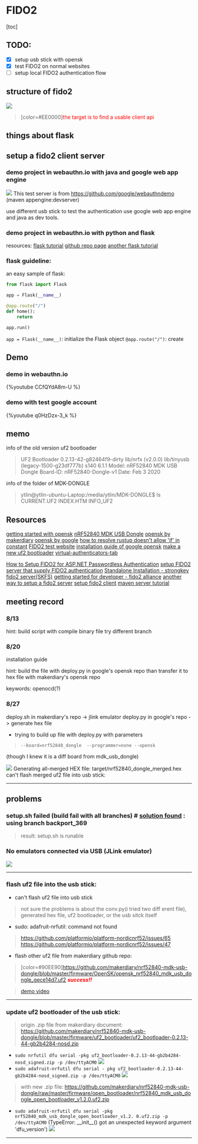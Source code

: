 # FIDO2 

[toc]

## TODO:

- [x] setup usb stick with opensk
- [x] test FIDO2 on normal websites
- [ ] setup local FIDO2 authentication flow

## structure of fido2 
![](https://i.imgur.com/nsBJaOn.png)
> [color=#EE0000]<font color=red>the target is to find a usable client api </font><br>

## things about flask




## setup a fido2 client server

### demo project in webauthn.io with java and google web app engine
![](https://i.imgur.com/DQbiEJ9.png)
This test server is from https://github.com/google/webauthndemo
(maven appengine:devserver)

use different usb stick to test the authentication 
use google web app engine and java as dev tools.

### demo project in webauthn.io with python and flask

resources:
[flask tutorial](https://flask.palletsprojects.com/en/2.0.x/)
[github repo page](https://github.com/duo-labs/py_webauthn)
[another flask tutorial](https://ithelp.ithome.com.tw/articles/10222132)

### flask guideline:
an easy sample of flask:
```python
from flask import Flask

app = Flask(__name__)

@app.route("/")
def home():
    return 

app.run()
```

```app = Flask(__name__)```: initialize the Flask object
```@app.route("/")```: create

## Demo

### demo in webauthn.io 
{%youtube CCfQYdA8m-U %}

### demo with test google account
{%youtube q0HzDzx-3_k %}

    

## memo
info of the old version uf2 bootloader

> UF2 Bootloader 0.2.13-42-g82464f9-dirty lib/nrfx (v2.0.0) lib/tinyusb (legacy-1500-g23df777b) s140 6.1.1
> Model: nRF52840 MDK USB Dongle
> Board-ID: nRF52840-Dongle-v1
> Date: Feb  3 2020

info of the folder of MDK-DONGLE
> ytlin@ytlin-ubuntu-Laptop:/media/ytlin/MDK-DONGLE$ ls
CURRENT.UF2  INDEX.HTM  INFO_UF2


## Resources
[getting started with opensk](https://wiki.makerdiary.com/nrf52840-mdk-usb-dongle/opensk/getting-started/)
[nRF52840 MDK USB Dongle](https://github.com/makerdiary/nrf52840-mdk-usb-dongle/)
[opensk by makerdiary](https://github.com/makerdiary/opensk)
[opensk by google](https://github.com/google/opensk)
[how to resolve rustup doesn't allow 'if' in constant](https://github.com/rust-lang/rust/issues/49146)
[FIDO2 test website](https://webauthn.io/)
[installation guide of google opensk](https://github.com/google/OpenSK/blob/stable/docs/install.md)
[make a new  uf2 bootloader](https://github.com/adafruit/Adafruit_nRF52_Bootloader#making-your-own-uf2)
[virtual-authenticators-tab](https://github.com/google/virtual-authenticators-tab)

[How to Setup FIDO2 for ASP.NET Passwordless Authentication](https://www.youtube.com/watch?v=8bxpzx6072A)
[setup FIDO2 server that supply FIDO2 authentication](https://github.com/StrongKey/fido2)
[Standalone Installation - strongkey fido2 server(SKFS)](https://docs.strongkey.com/index.php/skfs-home/skfs-installation/skfs-installation-standalone)
[getting started for developer - fido2 alliance](https://fidoalliance.org/developers/)
[another way to setup a fido2 server](https://github.com/line/line-fido2-server)
[setup fido2 client](https://github.com/VinCSS-Public-Projects/FIDO2Client)
[maven server tutorial](https://www.runoob.com/maven/maven-tutorial.html)

## meeting record
### 8/13 
hint:
build script with compile binary file 
try different branch

### 8/20
installation guide

hint:
build the file with deploy.py in google's opensk repo
than transfer it to hex file with makerdiary's opensk repo

keywords:
openocd(?)

### 8/27
deploy.sh in makerdiary's repo -> jlink emulator
deploy.py in google's repo -> generate hex file 

* trying to build up file with deploy.py with parameters
> `--board=nrf52840_dongle  --programmer=none --opensk `

(though I knew it is a diff board from mdk_usb_dongle)

![](https://i.imgur.com/r0H5f46.png)
Generating all-merged HEX file: target/nrf52840_dongle_merged.hex
can't flash merged uf2 file into usb stick:

---

## problems
### setup.sh failed (build fail with all branches) # [solution found](https://github.com/google/OpenSK/issues/371) : using branch backport_369
> result: setup.sh is runable
>
### No emulators connected via USB (JLink emulator)
![](https://i.imgur.com/hE4d3Fu.png)

---
### flash uf2 file into the usb stick:
* can't flash uf2 file into usb stick
> not sure the problems is about the conv.py(i tried two diff erent file), generated hex file, uf2 bootloader, or the usb sitck itself 

* sudo: adafruit-nrfutil: command not found
> https://github.com/platformio/platform-nordicnrf52/issues/65
> https://github.com/platformio/platform-nordicnrf52/issues/47

* flash other uf2 file from makerdiary github repo:
> [color=#90EE90]https://github.com/makerdiary/nrf52840-mdk-usb-dongle/blob/master/firmware/OpenSK/opensk_nrf52840_mdk_usb_dongle_gece14d7.uf2
> <font color=red>__*success!!*__</font><br>

> [demo video](https://hackmd.io/i9C4jxGCQl6UDexAl3IsnA?both#the-demo-video)
---
### update uf2 bootloader of the usb stick:

> origin .zip file from makerdiary document:
> https://github.com/makerdiary/nrf52840-mdk-usb-dongle/blob/master/firmware/uf2_bootloader/uf2_bootloader-0.2.13-44-gb2b4284-nosd.zip

* `sudo nrfutil dfu serial -pkg uf2_bootloader-0.2.13-44-gb2b4284-nosd_signed.zip -p /dev/ttyACM0`
![](https://i.imgur.com/nKZkNp9.png)
* `sudo adafruit-nrfutil dfu serial -
pkg uf2_bootloader-0.2.13-44-gb2b4284-nosd_signed.zip -p /dev/ttyACM0`
![](https://i.imgur.com/IG1KwrJ.png)

> with new .zip file: 
> https://github.com/makerdiary/nrf52840-mdk-usb-dongle/raw/master/firmware/open_bootloader/nrf52840_mdk_usb_dongle_open_bootloader_v1.2.0.uf2.zip

* `sudo adafruit-nrfutil dfu serial -pkg nrf52840_mdk_usb_dongle_open_bootloader_v1.2.
0.uf2.zip -p /dev/ttyACM0`
(TypeError: \_\_init\_\_() got an unexpected keyword argument 'dfu_version')
![](https://i.imgur.com/MvFXC4w.png)

---